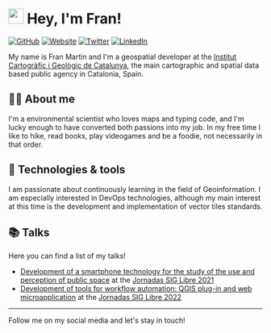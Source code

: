 # <img src="https://raw.githubusercontent.com/MartinHeinz/MartinHeinz/master/wave.gif" width="30px"> Hey, I'm Fran! 

[![GitHub](https://img.shields.io/badge/GitHub-@fmariv-success?style=flat&logo=github)](https://github.com/fmariv)
[![Website](https://img.shields.io/badge/Web-site-informational?style=flat&logo=google%20earth)](http://franmartin.es/)
[![Twitter](https://img.shields.io/badge/Twitter-@____franmartin-9cf?style=flat&logo=twitter)](https://twitter.com/__franmartin)
[![LinkedIn](https://img.shields.io/badge/Linked-In-blue?style=flat&logo=linkedin)](https://www.linkedin.com/in/franciscomartinrivas/)

My name is Fran Martin and I'm a geospatial developer at the [Institut Cartogràfic i Geològic de Catalunya](https://www.icgc.cat/en/), the main cartographic and spatial data based public agency in Catalonia, Spain.

## 🙋‍♂️ About me
I'm a environmental scientist who loves maps and typing code, and I'm lucky enough to have converted both passions into my job. In my free time I like to hike, read books, play videogames and be a foodie, not necessarily in that order.

## :wrench: Technologies & tools
I am passionate about continuously learning in the field of Geoinformation. I am especially interested in DevOps technologies, although my main interest at this time is the development and implementation of vector tiles standards.

## 📚 Talks

Here you can find a list of my talks!

* [Development of a smartphone technology for the study of the use and perception of public space](http://diobma.udg.edu/handle/10256.1/6218) at the [Jornadas SIG Libre 2021](https://www.jornadassiglibre.org/)
* [Development of tools for workflow automation: QGIS plug-in and web microapplication](https://diobma.udg.edu/handle/10256.1/6790) at the [Jornadas SIG Libre 2022](https://www.jornadassiglibre.org/)

---
Follow me on my social media and let's stay in touch! 

<!-- Icons -->

[1.2]: http://i.imgur.com/wWzX9uB.png (twitter icon without padding)
[2.2]: https://raw.githubusercontent.com/MartinHeinz/MartinHeinz/master/linkedin-3-16.png (LinkedIn icon without padding)

<!-- Links to your social media accounts -->

[1]: https://twitter.com/__franmartin
[2]: https://www.linkedin.com/in/franciscomartinrivas/
